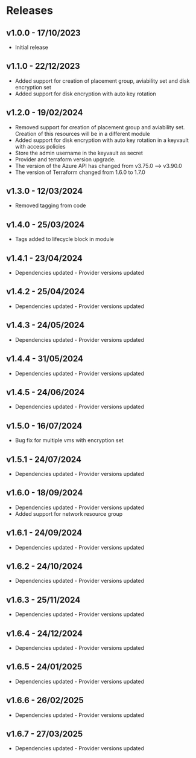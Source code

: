 # Releases

## v1.0.0 - 17/10/2023

* Initial release

## v1.1.0 - 22/12/2023

* Added support for creation of placement group, aviability set and disk encryption set
* Added support for disk encryption with auto key rotation

## v1.2.0 - 19/02/2024

* Removed support for creation of placement group and aviability set. Creation of this resources will be in a different module
* Added support for disk encryption with auto key rotation in a keyvault with access policies
* Store the admin username in the keyvault as secret
* Provider and terraform version upgrade. 
* The version of the Azure API has changed from v3.75.0 --> v3.90.0
* The version of Terraform changed from 1.6.0 to 1.7.0

## v1.3.0 - 12/03/2024

* Removed tagging from code

## v1.4.0 - 25/03/2024

* Tags added to lifecycle block in module
## v1.4.1 - 23/04/2024

* Dependencies updated - Provider versions updated

## v1.4.2 - 25/04/2024

* Dependencies updated - Provider versions updated

## v1.4.3 - 24/05/2024

* Dependencies updated - Provider versions updated

## v1.4.4 - 31/05/2024

* Dependencies updated - Provider versions updated

## v1.4.5 - 24/06/2024

* Dependencies updated - Provider versions updated

## v1.5.0 - 16/07/2024

* Bug fix for multiple vms with encryption set

## v1.5.1 - 24/07/2024

* Dependencies updated - Provider versions updated

## v1.6.0 - 18/09/2024

* Dependencies updated - Provider versions updated
* Added support for network resource group

## v1.6.1 - 24/09/2024

* Dependencies updated - Provider versions updated

## v1.6.2 - 24/10/2024

* Dependencies updated - Provider versions updated

## v1.6.3 - 25/11/2024

* Dependencies updated - Provider versions updated

## v1.6.4 - 24/12/2024

* Dependencies updated - Provider versions updated

## v1.6.5 - 24/01/2025

* Dependencies updated - Provider versions updated

## v1.6.6 - 26/02/2025

* Dependencies updated - Provider versions updated

## v1.6.7 - 27/03/2025

* Dependencies updated - Provider versions updated

